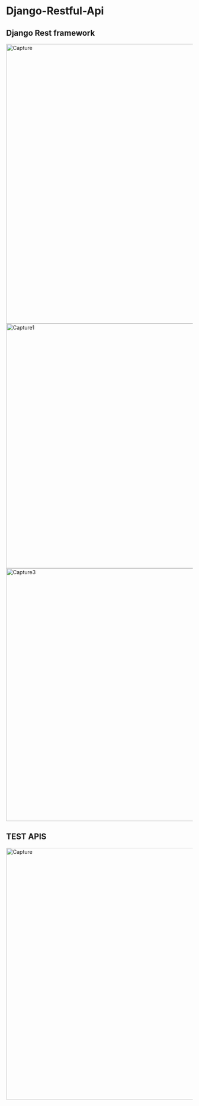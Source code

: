 # Django-Restful-Api
## Django Rest framework

<img width="752" alt="Capture" src="https://user-images.githubusercontent.com/69419106/116773175-812a6e00-aa71-11eb-8294-648ee238d28c.PNG">

<img width="658" alt="Capture1" src="https://user-images.githubusercontent.com/69419106/116773220-d23a6200-aa71-11eb-9a1c-895f6fe08ae0.PNG">

<img width="680" alt="Capture3" src="https://user-images.githubusercontent.com/69419106/116773242-00b83d00-aa72-11eb-830d-c9d62fd9ae11.PNG">

## TEST APIS

<img width="677" alt="Capture" src="https://user-images.githubusercontent.com/69419106/116810176-d9d83480-ab5f-11eb-8427-1cc9481a0562.PNG">
